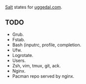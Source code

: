 [Salt][s] states for [uggedal.com][u].

TODO
----

* Grub.
* Fstab.
* Bash (inputrc, profile, completion.
* Ufw.
* Logrotate.
* Users.
* Zsh, vim, tmux, git, ack.
* Nginx.
* Pacman repo served by nginx.

[s]: http://saltstack.org
[u]: http://uggedal.com
